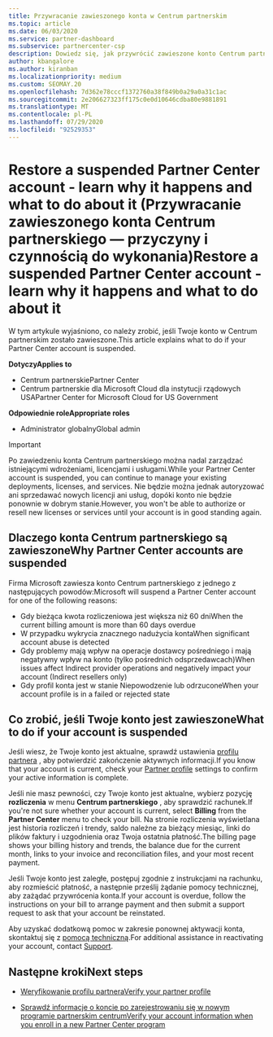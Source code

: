 ```yaml
---
title: Przywracanie zawieszonego konta w Centrum partnerskim
ms.topic: article
ms.date: 06/03/2020
ms.service: partner-dashboard
ms.subservice: partnercenter-csp
description: Dowiedz się, jak przywrócić zawieszone konto Centrum partnerskiego, przyczyny zawieszenia konta partnera i sposobu korzystania z konta podczas zawieszenia.
author: kbangalore
ms.author: kiranban
ms.localizationpriority: medium
ms.custom: SEOMAY.20
ms.openlocfilehash: 7d362e78cccf1372760a38f849b0a29a0a31c1ac
ms.sourcegitcommit: 2e206627323ff175c0e0d10646cdba80e9881891
ms.translationtype: MT
ms.contentlocale: pl-PL
ms.lasthandoff: 07/29/2020
ms.locfileid: "92529353"
---
```

# <a name="restore-a-suspended-partner-center-account---learn-why-it-happens-and-what-to-do-about-it"></a><span data-ttu-id="1343d-103">Restore a suspended Partner Center account - learn why it happens and what to do about it (Przywracanie zawieszonego konta Centrum partnerskiego — przyczyny i czynnością do wykonania)</span><span class="sxs-lookup"><span data-stu-id="1343d-103">Restore a suspended Partner Center account - learn why it happens and what to do about it</span></span>

<span data-ttu-id="1343d-104">W tym artykule wyjaśniono, co należy zrobić, jeśli Twoje konto w Centrum partnerskim zostało zawieszone.</span><span class="sxs-lookup"><span data-stu-id="1343d-104">This article explains what to do if your Partner Center account is suspended.</span></span>

<span data-ttu-id="1343d-105">**Dotyczy**</span><span class="sxs-lookup"><span data-stu-id="1343d-105">**Applies to**</span></span>

-  <span data-ttu-id="1343d-106">Centrum partnerskie</span><span class="sxs-lookup"><span data-stu-id="1343d-106">Partner Center</span></span>
-  <span data-ttu-id="1343d-107">Centrum partnerskie dla Microsoft Cloud dla instytucji rządowych USA</span><span class="sxs-lookup"><span data-stu-id="1343d-107">Partner Center for Microsoft Cloud for US Government</span></span>

<span data-ttu-id="1343d-108">**Odpowiednie role**</span><span class="sxs-lookup"><span data-stu-id="1343d-108">**Appropriate roles**</span></span>

- <span data-ttu-id="1343d-109">Administrator globalny</span><span class="sxs-lookup"><span data-stu-id="1343d-109">Global admin</span></span>


> [!IMPORTANT]  
> <span data-ttu-id="1343d-110">Po zawiedzeniu konta Centrum partnerskiego można nadal zarządzać istniejącymi wdrożeniami, licencjami i usługami.</span><span class="sxs-lookup"><span data-stu-id="1343d-110">While your Partner Center account is suspended, you can continue to manage your existing deployments, licenses, and services.</span></span> <span data-ttu-id="1343d-111">Nie będzie można jednak autoryzować ani sprzedawać nowych licencji ani usług, dopóki konto nie będzie ponownie w dobrym stanie.</span><span class="sxs-lookup"><span data-stu-id="1343d-111">However, you won't be able to authorize or resell new licenses or services until your account is in good standing again.</span></span>

## <a name="why-partner-center-accounts-are-suspended"></a><span data-ttu-id="1343d-112">Dlaczego konta Centrum partnerskiego są zawieszone</span><span class="sxs-lookup"><span data-stu-id="1343d-112">Why Partner Center accounts are suspended</span></span>

<span data-ttu-id="1343d-113">Firma Microsoft zawiesza konto Centrum partnerskiego z jednego z następujących powodów:</span><span class="sxs-lookup"><span data-stu-id="1343d-113">Microsoft will suspend a Partner Center account for one of the following reasons:</span></span>

- <span data-ttu-id="1343d-114">Gdy bieżąca kwota rozliczeniowa jest większa niż 60 dni</span><span class="sxs-lookup"><span data-stu-id="1343d-114">When the current billing amount is more than 60 days overdue</span></span> 
- <span data-ttu-id="1343d-115">W przypadku wykrycia znacznego nadużycia konta</span><span class="sxs-lookup"><span data-stu-id="1343d-115">When significant account abuse is detected</span></span>
- <span data-ttu-id="1343d-116">Gdy problemy mają wpływ na operacje dostawcy pośredniego i mają negatywny wpływ na konto (tylko pośrednich odsprzedawcach)</span><span class="sxs-lookup"><span data-stu-id="1343d-116">When issues affect Indirect provider operations and negatively impact your account (Indirect resellers only)</span></span>
- <span data-ttu-id="1343d-117">Gdy profil konta jest w stanie Niepowodzenie lub odrzucone</span><span class="sxs-lookup"><span data-stu-id="1343d-117">When your account profile is in a failed or rejected state</span></span>

## <a name="what-to-do-if-your-account-is-suspended"></a><span data-ttu-id="1343d-118">Co zrobić, jeśli Twoje konto jest zawieszone</span><span class="sxs-lookup"><span data-stu-id="1343d-118">What to do if your account is suspended</span></span>

<span data-ttu-id="1343d-119">Jeśli wiesz, że Twoje konto jest aktualne, sprawdź ustawienia [profilu partnera](https://partner.microsoft.com/pcv/accountsettings/partnerprofile) , aby potwierdzić zakończenie aktywnych informacji.</span><span class="sxs-lookup"><span data-stu-id="1343d-119">If you know that your account is current, check your [Partner profile](https://partner.microsoft.com/pcv/accountsettings/partnerprofile) settings to confirm your active information is complete.</span></span> 

<span data-ttu-id="1343d-120">Jeśli nie masz pewności, czy Twoje konto jest aktualne, wybierz pozycję **rozliczenia** w menu **Centrum partnerskiego** , aby sprawdzić rachunek.</span><span class="sxs-lookup"><span data-stu-id="1343d-120">If you're not sure whether your account is current, select **Billing** from the **Partner Center** menu to check your bill.</span></span> <span data-ttu-id="1343d-121">Na stronie rozliczenia wyświetlana jest historia rozliczeń i trendy, saldo należne za bieżący miesiąc, linki do plików faktury i uzgodnienia oraz Twoja ostatnia płatność.</span><span class="sxs-lookup"><span data-stu-id="1343d-121">The billing page shows your billing history and trends, the balance due for the current month, links to your invoice and reconciliation files, and your most recent payment.</span></span>

<span data-ttu-id="1343d-122">Jeśli Twoje konto jest zaległe, postępuj zgodnie z instrukcjami na rachunku, aby rozmieścić płatność, a następnie prześlij żądanie pomocy technicznej, aby zażądać przywrócenia konta.</span><span class="sxs-lookup"><span data-stu-id="1343d-122">If your account is overdue, follow the instructions on your bill to arrange payment and then submit a support request to ask that your account be reinstated.</span></span> 

<span data-ttu-id="1343d-123">Aby uzyskać dodatkową pomoc w zakresie ponownej aktywacji konta, skontaktuj się z [pomocą techniczną](https://partner.microsoft.com/dashboard/support/csp/servicerequests/create).</span><span class="sxs-lookup"><span data-stu-id="1343d-123">For additional assistance in reactivating your account, contact [Support](https://partner.microsoft.com/dashboard/support/csp/servicerequests/create).</span></span>

## <a name="next-steps"></a><span data-ttu-id="1343d-124">Następne kroki</span><span class="sxs-lookup"><span data-stu-id="1343d-124">Next steps</span></span>

- [<span data-ttu-id="1343d-125">Weryfikowanie profilu partnera</span><span class="sxs-lookup"><span data-stu-id="1343d-125">Verify your partner profile</span></span>](update-your-partner-profile.md)

- [<span data-ttu-id="1343d-126">Sprawdź informacje o koncie po zarejestrowaniu się w nowym programie partnerskim centrum</span><span class="sxs-lookup"><span data-stu-id="1343d-126">Verify your account information when you enroll in a new Partner Center program</span></span>](verification-responses.md)
